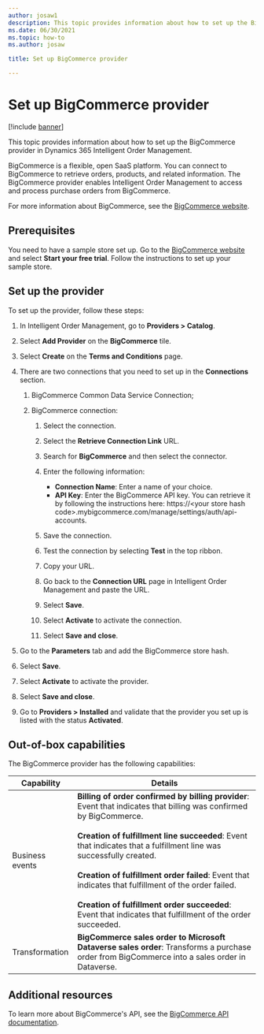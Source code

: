 ```yaml
---
author: josaw1
description: This topic provides information about how to set up the BigCommerce provider in Dynamics 365 Intelligent Order Management.
ms.date: 06/30/2021
ms.topic: how-to
ms.author: josaw

title: Set up BigCommerce provider

---
```


# Set up BigCommerce provider

[!include [banner](includes/banner.md)]


This topic provides information about how to set up the BigCommerce provider in Dynamics 365 Intelligent Order Management.

BigCommerce is a flexible, open SaaS platform. You can connect to BigCommerce to retrieve orders, products, and related information. The BigCommerce provider enables Intelligent Order Management to access and process purchase orders from BigCommerce.  

For more information about BigCommerce, see the [BigCommerce website](https://www.bigcommerce.com/dm/microsoft/). 

## Prerequisites 

You need to have a sample store set up. Go to the [BigCommerce website](https://www.bigcommerce.com/dm/microsoft/) and select **Start your free trial**. Follow the instructions to set up your sample store. 

## Set up the provider
To set up the provider, follow these steps: 

1.  In Intelligent Order Management, go to **Providers > Catalog**.

2.  Select **Add Provider** on the **BigCommerce** tile.

3.  Select **Create** on the **Terms and Conditions** page.

4.  There are two connections that you need to set up in the **Connections** section.

    1. BigCommerce Common Data Service Connection;

    1. BigCommerce connection:

       1. Select the connection.

       1. Select the **Retrieve Connection Link** URL.

       1. Search for **BigCommerce** and then select the connector.

       1. Enter the following information: 
          - **Connection Name**: Enter a name of your choice.
          - **API Key**: Enter the BigCommerce API key. You can retrieve it by following the instructions here: https://\<your store hash code\>.mybigcommerce.com/manage/settings/auth/api-accounts.

       1. Save the connection.

       1. Test the connection by selecting **Test** in the top ribbon.

       1. Copy your URL.

       1. Go back to the **Connection URL** page in Intelligent Order Management and paste the URL.

       1. Select **Save**.

       1. Select **Activate** to activate the connection.

       1. Select **Save and close**.

5. Go to the **Parameters** tab and add the BigCommerce store hash.

6. Select **Save**.

7. Select **Activate** to activate the provider.

8. Select **Save and close**.

9. Go to **Providers > Installed** and validate that the provider you set up is listed with the status **Activated**.

## Out-of-box capabilities

The BigCommerce provider has the following capabilities:

|  Capability | Details |
| ------------------ | -------------------------------- |
|  Business events  | **Billing of order confirmed by billing provider**: Event that indicates that billing was confirmed by BigCommerce.</br><br>**Creation of fulfillment line succeeded**: Event that indicates that a fulfillment line was successfully created.</br><br>**Creation of fulfillment order failed**: Event that indicates that fulfillment of the order failed.</br><br>**Creation of fulfillment order succeeded**: Event that indicates that fulfillment of the order succeeded.</br>  |
| Transformation  |  **BigCommerce sales order to Microsoft Dataverse sales order**: Transforms a purchase order from BigCommerce into a sales order in Dataverse.|

## Additional resources

To learn more about BigCommerce's API, see the [BigCommerce API documentation](https://developer.bigcommerce.com/api-docs).
